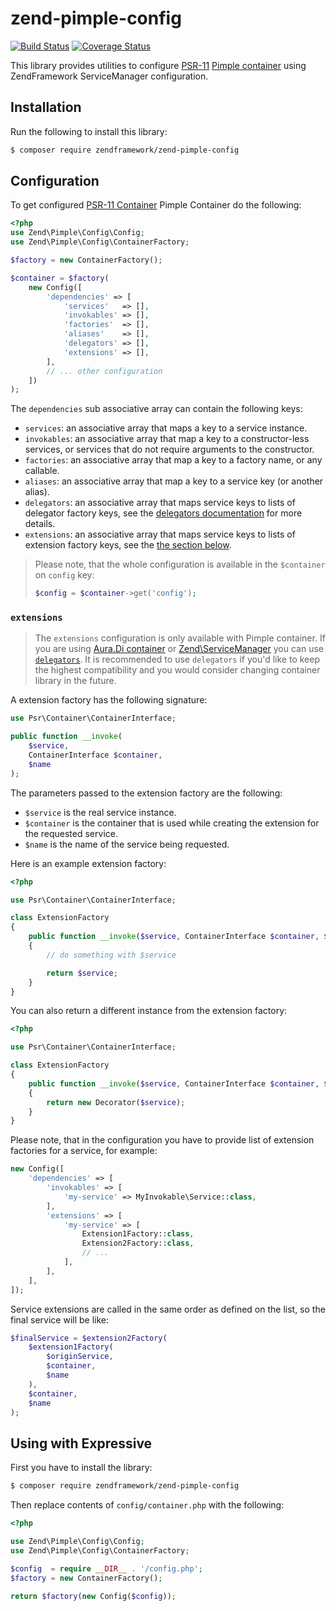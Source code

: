 # zend-pimple-config

[![Build Status](https://secure.travis-ci.org/zendframework/zend-pimple-config.svg?branch=master)](https://secure.travis-ci.org/zendframework/zend-pimple-config)
[![Coverage Status](https://coveralls.io/repos/github/zendframework/zend-pimple-config/badge.svg?branch=master)](https://coveralls.io/github/zendframework/zend-pimple-config?branch=master)

This library provides utilities to configure
[PSR-11](http://www.php-fig.org/psr/psr-11/)
[Pimple container](https://github.com/silexphp/Pimple)
using ZendFramework ServiceManager configuration.

## Installation

Run the following to install this library:

```bash
$ composer require zendframework/zend-pimple-config
```

## Configuration

To get configured [PSR-11 Container](http://www.php-fig.org/psr/psr-11/)
Pimple Container do the following:

```php
<?php
use Zend\Pimple\Config\Config;
use Zend\Pimple\Config\ContainerFactory;

$factory = new ContainerFactory();

$container = $factory(
    new Config([
        'dependencies' => [
            'services'   => [],
            'invokables' => [],
            'factories'  => [],
            'aliases'    => [],
            'delegators' => [],
            'extensions' => [],
        ],
        // ... other configuration
    ])
);
```

The `dependencies` sub associative array can contain the following keys:

- `services`: an associative array that maps a key to a service instance.
- `invokables`: an associative array that map a key to a constructor-less
  services, or services that do not require arguments to the constructor.
- `factories`: an associative array that map a key to a factory name, or any
  callable.
- `aliases`: an associative array that map a key to a service key (or another
  alias).
- `delegators`: an associative array that maps service keys to lists of
  delegator factory keys, see the
  [delegators documentation](https://docs.zendframework.com/zend-servicemanager/delegators/)
  for more details.
- `extensions`: an associative array that maps service keys to lists of
  extension factory keys, see the [the section below](#extensions).

> Please note, that the whole configuration is available in the `$container`
> on `config` key:
>
> ```php
> $config = $container->get('config');
> ```

### `extensions`

> The `extensions` configuration is only available with Pimple container.
> If you are using [Aura.Di container](https://github.com/zendframework/zend-auradi-config)
> or [Zend\ServiceManager](https://github.com/zendframework/zend-servicemanager)
> you can use [`delegators`](https://docs.zendframework.com/zend-servicemanager/delegators/).
> It is recommended to use `delegators` if you'd like to keep the highest
> compatibility and you would consider changing container library in the
> future.

A extension factory has the following signature:
```php
use Psr\Container\ContainerInterface;

public function __invoke(
    $service,
    ContainerInterface $container,
    $name
);
```

The parameters passed to the extension factory are the following:

- `$service` is the real service instance.
- `$container` is the container that is used while creating the extension for
  the requested service.
- `$name` is the name of the service being requested.

Here is an example extension factory:

```php
<?php

use Psr\Container\ContainerInterface;

class ExtensionFactory
{
    public function __invoke($service, ContainerInterface $container, $name)
    {
        // do something with $service

        return $service;
    }
}
```

You can also return a different instance from the extension factory:
```php
<?php

use Psr\Container\ContainerInterface;

class ExtensionFactory
{
    public function __invoke($service, ContainerInterface $container, $name)
    {
        return new Decorator($service);
    }
}
```

Please note, that in the configuration you have to provide list of extension
factories for a service, for example:
```php
new Config([
    'dependencies' => [
        'invokables' => [
            'my-service' => MyInvokable\Service::class,
        ],
        'extensions' => [
            'my-service' => [
                Extension1Factory::class,
                Extension2Factory::class,
                // ...
            ],
        ],
    ],
]);
```

Service extensions are called in the same order as defined on the list,
so the final service will be like:
```php
$finalService = $extension2Factory(
    $extension1Factory(
        $originService,
        $container,
        $name
    ),
    $container,
    $name
);
```

## Using with Expressive

First you have to install the library:
```bash
$ composer require zendframework/zend-pimple-config
```

Then replace contents of `config/container.php` with the following:
```php
<?php

use Zend\Pimple\Config\Config;
use Zend\Pimple\Config\ContainerFactory;

$config  = require __DIR__ . '/config.php';
$factory = new ContainerFactory();

return $factory(new Config($config));
```
